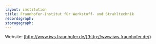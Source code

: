 ```yaml
---
layout: institution
title: Fraunhofer-Institut für Werkstoff- und Strahltechnik
recordsgraph: 
storagegraph: 
---
```


Website: [http://www.iws.fraunhofer.de/](http://www.iws.fraunhofer.de/)
